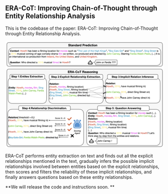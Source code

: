 ## ERA-CoT: Improving Chain-of-Thought through Entity Relationship Analysis

This is the codebase of the paper: ERA-CoT: Improving Chain-of-Thought through Entity Relationship Analysis.

![Framework of ERA-CoT](era-cot.png)

ERA-CoT performs entity extraction on text and finds out all the explicit relationships mentioned in the text, gradually infers the possible implicit relationships involved between entities based on the explicit relationships, then scores and filters the reliability of these implicit relationships, and finally answers questions based on these entity relationships. 

**We will release the code and instructions soon. **

